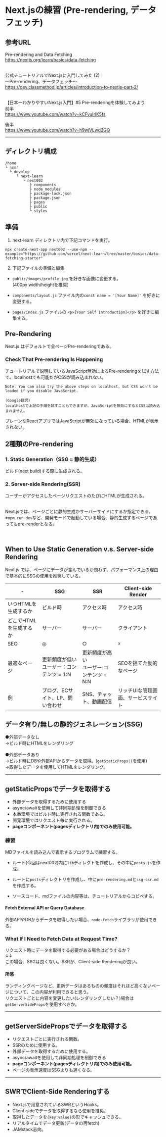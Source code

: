 # Next.jsの練習 (Pre-rendering, データフェッチ)

## 参考URL

Pre-rendering and Data Fetching  
https://nextjs.org/learn/basics/data-fetching  
<br />

公式チュートリアルでNext.jsに入門してみた (2) <br />
〜Pre-rendering、データフェッチ〜<br />
https://dev.classmethod.jp/articles/introduction-to-nextjs-part-2/  
<br />

【日本一わかりやすいNext.js入門】#5 Pre-renderingを体験してみよう<br>
前半<br>
https://www.youtube.com/watch?v=kCFvuI4K5fs  

後半<br>
https://www.youtube.com/watch?v=h9wjVLwd2GQ  

---

## ディレクトリ構成

```
/home
└ nsmr
  └ develop
     └ next-learn
        └ next002
           ├ components
           ├ node_modules
           ├ package-lock.json
           ├ package.json
           ├ pages
           ├ public
           └ styles
```

## 準備

1. next-learn ディレクトリ内で下記コマンドを実行。

```
npx create-next-app next002 --use-npm --example="https://github.com/vercel/next-learn/tree/master/basics/data-fetching-starter"
```

2. 下記ファイルの準備と編集

- `public/images/profile.jpg` を好きな画像に変更する。  
 (400px width/heightを推奨)  

- `components/layout.js` ファイル内の`const name = '[Your Name]'` を好きに変更する。

- `pages/index.js` ファイルの `<p>[Your Self Introduction]</p>` を好きに編集する。  


## Pre-Rendering

Next.js はデフォルトで全ページPre-renderingである。

### Check That Pre-rendering Is Happening

チュートリアルで説明しているJavaScript無効によるPre-renderingを試す方法で、localhostでも可能だがCSSが読み込まれない。
```
Note: You can also try the above steps on localhost, but CSS won’t be loaded if you disable JavaScript.

(Google翻訳)
localhostで上記の手順を試すこともできますが、JavaScriptを無効にするとCSSは読み込まれません。
```

プレーンなReactアプリではJavaScriptが無効になっている場合、HTMLが表示されない。  

## 2種類のPre-rendering

### 1. Static Generation（SSG = 静的生成）
ビルド(next build)する際に生成される。


### 2. Server-side Rendering(SSR)
ユーザーがアクセスしたページリクエストのたびにHTMLが生成される。
<br>
<br>

Next.jsでは、ページごとに静的生成かサーバーサイドにするか指定できる。  
※`npm run dev`など、開発モードで起動している場合、静的生成するページであってもpre-renderとなる。

<br>

## When to Use Static Generation v.s. Server-side Rendering


Next.js では、ページにデータが含んでいるか問わず、パフォーマンス上の理由で基本的にSSGの使用を推奨している。

| -    | SSG  | SSR  | Client-side Render |
| ---- | ---- | ---- | ----               |
| いつHTMLを生成するか | ビルド時 | アクセス時 | アクセス時 |
| どこでHTMLを生成するか | サーバー | サーバー | クライアント |
| SEO | ◎ | ○ | ☓ |
| 最適なページ | 更新頻度が低い<br>ユーザー：コンテンツ = 1:N | 更新頻度が高い<br>ユーザー:コンテンツ = N:N | SEOを捨てた動的なページ |
| 例 | ブログ、ECサイト、LP、問い合わせ | SNS、チャット、動画配信 | リッチUIな管理画面、サービスサイト |


## データ有り/無しの静的ジェネレーション(SSG)

●外部データなし<br>
→ビルド時にHTMLをレンダリング<br>
<br>
●外部データあり<br>
→ビルド時にDBや外部APIからデータを取得。(`getStaticProps()`を使用)<br>
→取得したデータを使用してHTMLをレンダリング。<br>

---

## getStaticPropsでデータを取得する

- 外部データを取得するために使用する
- async/awaitを使用して非同期処理を制御できる
- 本番環境ではビルド時に実行される関数である。
- 開発環境ではリクエスト毎に実行される。
- **pageコンポーネント(pagesディレクトリ内)でのみ使用可能。**


### 練習

MDファイルを読み込んで表示するプログラムで練習する。

- ルート(今回はnext002)内に`lib`ディレクトを作成し、その中に`posts.js`を作成。

- ルートに`posts`ディレクトリを作成し、中に`pre-rendering.md`と`ssg-ssr.md`を作成する。

- ソースコード、mdファイルの内容等は、チュートリアルからコピペする。

#### Fetch External API or Query Database

外部APIやDBからデータを取得したい場合、`node-fetch`ライブラリが使用できる。

### What If I Need to Fetch Data at Request Time?
リクエスト時にデータを取得する必要がある場合はどうするか？<br>
↓↓<br>
この場合、SSGは良くない。SSRか、Client-side Renderingが良い。


#### 所感
ランディングページなど、更新データはあるものの頻度はそれほど高くないページについて、この内容が利用できると思う。  
リクエストごとに内容を変更したい(レンダリングしたい？)場合は`getServerSideProps`を使用すべきか。


---

## getServerSidePropsでデータを取得する

- リクエストごとに実行される関数。
- SSRのために使用する。
- 外部データを取得するために使用する。
- async/awaitを使用して非同期処理を制御できる
- **pageコンポーネント(pagesディレクトリ内)でのみ使用可能。**
- ページの表示速度はSSGよりも遅くなる。


---

## SWRでClient-Side Renderingする

- Next.jsで用意されているSWRというHooks。
- Client-sideでデータを取得するなら使用を推奨。
- 取得したデータを`{key:value}`の形でキャッシュできる。
- リアルタイムでデータ更新(データの再fetch)
- JAMstack志向。


